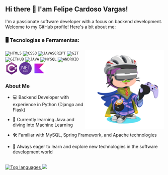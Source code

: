 ## Hi there 👋 I'am Felipe Cardoso Vargas!

I'm a passionate software developer with a focus on backend development. Welcome to my GitHub profile! Here's a bit about me:

### 🖥️ Tecnologias e Ferramentas: 

<img width="250px" align="right" src="octocat-1717503032722.png">
<code><img width="40px" src="https://cdn.jsdelivr.net/gh/devicons/devicon/icons/html5/html5-original-wordmark.svg" title = "HTML5"/></code>
<code><img width="40px" src="https://cdn.jsdelivr.net/gh/devicons/devicon/icons/css3/css3-original-wordmark.svg" title = "CSS3"/></code>
<code><img width="40px" src="https://cdn.jsdelivr.net/gh/devicons/devicon/icons/javascript/javascript-original.svg" title = "JAVASCRIPT"/></code>
<code><img width="40px" src="https://cdn.jsdelivr.net/gh/devicons/devicon/icons/git/git-original.svg" title = "GIT"/></code>
<code><img width="40px" src="https://cdn.jsdelivr.net/gh/devicons/devicon/icons/github/github-original.svg" title = "GITHUB"/></code>
<code><img width="40px" src="https://cdn.jsdelivr.net/gh/devicons/devicon/icons/java/java-original.svg" title = "JAVA"/></code>
<code><img width="40px" src="https://cdn.jsdelivr.net/gh/devicons/devicon/icons/mysql/mysql-original.svg" title = "MYSQL"/></code>
<code><img width="40px" src="https://cdn.jsdelivr.net/gh/devicons/devicon/icons/android/android-original.svg" title = "ANDROID"/></code>
<code><img width="40px" src="https://github.com/devicons/devicon/blob/v2.16.0/icons/csharp/csharp-original.svg" title = "CSHARP"/></code>
<code><img width="40px" src="https://github.com/devicons/devicon/blob/v2.16.0/icons/dotnetcore/dotnetcore-original.svg" title = "DOTNET"/></code>
<code><img width="40px" src="https://github.com/devicons/devicon/blob/v2.16.0/icons/kotlin/kotlin-original.svg" title = "KOTLIN"/></code>

### About Me

- 💻 Backend Developer with experience in Python (Django and Flask)
- 🌱 Currently learning Java and diving into Machine Learning
- 🛠️ Familiar with MySQL, Spring Framework, and Apache technologies

- 🚀 Always eager to learn and explore new technologies in the software development world

##
<p align="center">
<div>
<a href="https://github.com/Felipecardosovargas">
<img loading="lazy" height="180em" src="https://github-readme-stats.vercel.app/api/top-langs/?username=Felipecardosovargas&layout=compact&langs_count=7&theme=dracula" alt="Top languages"/>
<img height="180em" src="https://github-readme-stats-eight-theta.vercel.app/api?username=Felipecardosovargas&show_icons=true&theme=dracula&include_all_commits=true&count_private=true"/>
</div>
</p>



